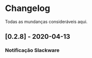 # Changelog
Todas as mundanças consideráveis aqui.

## [0.2.8] - 2020-04-13

### Notificação Slackware


